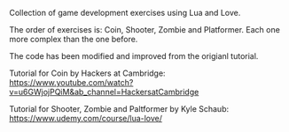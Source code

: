Collection of game development exercises using Lua and Love.

The order of exercises is: Coin, Shooter, Zombie and Platformer.
Each one more complex than the one before.

The code has been modified and improved from the origianl tutorial.

Tutorial for Coin by Hackers at Cambridge:
https://www.youtube.com/watch?v=u6GWjojPQiM&ab_channel=HackersatCambridge

Tutorial for Shooter, Zombie and Paltformer by Kyle Schaub:
https://www.udemy.com/course/lua-love/
